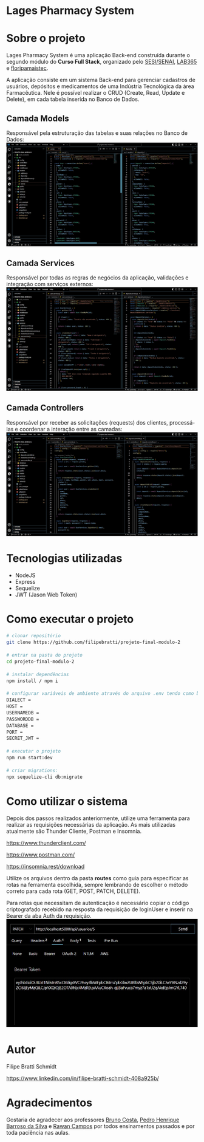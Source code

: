 # Lages Pharmacy System 
# Sobre o projeto

Lages Pharmacy System é uma aplicação Back-end construída durante o segundo módulo do **Curso Full Stack**, organizado pelo [SESI/SENAI](https://cursos.sesisenai.org.br/ "Site do SESI/SENAI"), [LAB365](https://lab365.tech/ "Site do LAB365") e [floripamaistec](https://floripamaistec.pmf.sc.gov.br/ "Site do floripamaistec").

A aplicação consiste em um sistema Back-end para gerenciar cadastros de usuários, depósitos e medicamentos de uma Indústria Tecnológica da área Farmacêutica. Nele é possível realizar o CRUD (Create, Read, Update e Delete), em cada tabela inserida no Banco de Dados.

## Camada Models 
Responsável pela estruturação das tabelas e suas relações no Banco de Dados:
![Camada Models](./src/public/camada_models.jpg) 
## Camada Services
Responsável por todas as regras de negócios da aplicação, validações e integração com serviços externos:
![Camada Services](./src/public/camada_services.jpg)
## Camada Controllers
Responsável por receber as solicitações (requests) dos clientes, processá-las e coordenar a interação entre as camadas: 
![Camada Controllers](./src/public/camada_controllers.jpg)

# Tecnologias utilizadas
- NodeJS
- Express
- Sequelize
- JWT (Jason Web Token)
# Como executar o projeto
```bash
# clonar repositório
git clone https://github.com/filipebratti/projeto-final-modulo-2

# entrar na pasta do projeto
cd projeto-final-modulo-2

# instalar dependências
npm install / npm i

# configurar variáveis de ambiente através do arquivo .env tendo como base o arquivo .env_example:
DIALECT = 
HOST = 
USERNAMEDB = 
PASSWORDDB = 
DATABASE = 
PORT = 
SECRET_JWT = 

# executar o projeto
npm run start:dev

# criar migrations:
npx sequelize-cli db:migrate
```
# Como utilizar o sistema

Depois dos passos realizados anteriormente, utilize uma ferramenta para realizar as requisições necessárias da aplicação. As mais utilizadas atualmente são Thunder Cliente, Postman e Insomnia.

https://www.thunderclient.com/

https://www.postman.com/

https://insomnia.rest/download

Utilize os arquivos dentro da pasta **routes** como guia para especificar as rotas na ferramenta escolhida, sempre lembrando de escolher o método correto para cada rota (GET, POST, PATCH, DELETE).

Para rotas que necessitam de autenticação é necessário copiar o código criptografado recebido na resposta da requisição de loginUser e inserir na Bearer da aba Auth da requisição.
![Autenticação](./src/public/autenticacao.jpg)

# Autor

Filipe Bratti Schmidt

https://www.linkedin.com/in/filipe-bratti-schmidt-408a925b/

# Agradecimentos

Gostaria de agradecer aos professores <a href="https://www.linkedin.com/in/bruno-costa-b9b3141a2/">Bruno Costa</a>, <a href="https://www.linkedin.com/in/pedro-h-b-da-silva/">Pedro Henrique Barroso da Silva</a> e <a href="https://www.linkedin.com/in/rawan-hawangledt/">Rawan Campos</a> por todos ensinamentos passados e por toda paciência nas aulas.

